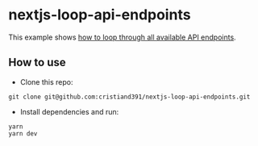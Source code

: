 # nextjs-loop-api-endpoints

This example shows [how to loop through all available API endpoints](https://github.com/vercel/next.js/discussions/14299).

## How to use

* Clone this repo:  
```
git clone git@github.com:cristiand391/nextjs-loop-api-endpoints.git
```
* Install dependencies and run:  
```
yarn  
yarn dev
```
